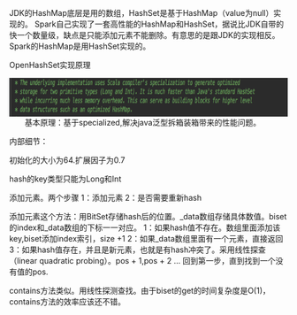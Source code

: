 JDK的HashMap底层是用的数组，HashSet是基于HashMap（value为null）实现的。
Spark自己实现了一套高性能的HashMap和HashSet，据说比JDK自带的快一个数量级，缺点是只能添加元素不能删除。有意思的是跟JDK的实现相反。Spark的HashMap是用HashSet实现的。

OpenHashSet实现原理

<div  align="center"><img src="imgs/1.png" width = "700" height = "70" alt="1.1" align="left" /></div> <br>
&emsp;&emsp;基本原理：基于specialized,解决java泛型拆箱装箱带来的性能问题。

内部细节：


初始化的大小为64.扩展因子为0.7


hash的key类型只能为Long和Int


添加元素。两个步骤 1：添加元素   2：是否需要重新hash


添加元素这个方法：用BitSet存储hash后的位置。_data数组存储具体数值。biset的index和_data数组的下标一一对应。
1：如果hash值不存在。数组里面添加该key,biset添加index索引，size +1
2：如果_data数组里面有一个元素，直接返回
3：如果hash值存在，并且是新元素，也就是有hash冲突了。采用线性探查（linear quadratic probing）。pos + 1,pos + 2 ...
回到第一步，直到找到一个没有值的pos.



contains方法类似。用线性探测查找。由于biset的get的时间复杂度是O(1)，contains方法的效率应该还不错。

